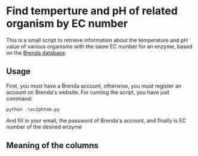 # Find temperture and pH of related organism by EC number

This is a small script to retrieve information about the temperature and pH value of various organisms with the same EC number for an enzyme, based on the [Brenda database][1].

## Usage
First, you must have a Brenda account, otherwise, you must register an account on Brenda's website. For running the script, you have just command:

```
python .\ec2phtem.py
```
And fill in your email, the password of Brenda's account, and finally is EC number of the desired enzyme 

## Meaning of the columns



[1]: https://www.brenda-enzymes.org/
